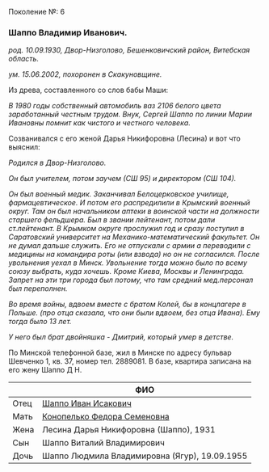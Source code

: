 Поколение №: 6

### Шаппо Владимир Иванович.

_род. 10.09.1930, Двор-Низголово, Бешенковичский район, Витебская область._

_ум. 15.06.2002, похоронен в Скакуновщине._

Из древа, составленного со слов бабы Маши:

_В 1980 годы собственный автомобиль ваз 2106 белого цвета заработанный честным трудом. Внук, Сергей Шаппо по линии Марии Ивановны помнит как чистого и честного человека._

Созванивался с его женой Дарья Никифоровна (Лесина) и вот что выяснил:


_Родился в Двор-Низголово._

_Он был учителем, потом заучем (СШ 95) и директором (СШ 104)._

_Он был военный медик. Заканчивал Белоцерковское училище, фармацевтическое. И потом его распредилили в Крымский военный округ.
Там он был начальником аптеки в воинской части на должности старшего фельдшера. 
Был в звании лейтенант, потом дали ст.лейтенант.
В Крымком округе прослужил год и сразу поступил в Саратовский университет на Механико-математический факультет.
Он не думал дальше служить.
Его не отпускали с армии а переводили с медицины на командира роты (или взвода) но он не согласился.
После увольнения уехал в Минск.
Увольнение тогда можно было по всему союзу выбрать, куда хочешь. Кроме Киева, Москвы и Ленинграда.
Запрет на эти три города был потому, что там средний мед.персонал был переполнен._ 

_Во время войны, вдвоем вместе с братом Колей, бы в концлагере в Польше. (про отца сказала, что они были вдвоем, без отца Ивана).
Ему тогда было 13 лет._

_У него был брат двойняшка - Дмитрий, который умер в детстве._

По Минской телефонной базе, жил в Минске по адресу бульвар Шевченко 1, кв. 37, номер тел. 2889081. В базе, квартира записана на его жену Шаппо Д Н. 

|      | ФИО                                                                     |
|------|-------------------------------------------------------------------------|
| Отец | [Шаппо Иван Исакович](/ancestors/5-Шаппо-Иван-Исакович)                 |
| Мать | [Конопелько Федора Семеновна](/ancestors/5-Конопелько-Федора-Семеновна) |
| Жена | Лесина Дарья Никифоровна (Шаппо), 1931                                  |
| Сын  | Шаппо Виталий Владимирович                                              |
| Дочь | Шаппо Людмила Владимировна (Ягур), 19.09.1955                           |

